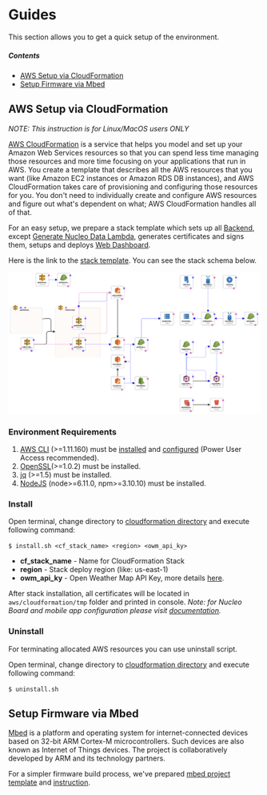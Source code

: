 Guides
======

This section allows you to get a quick setup of the environment.

##### Contents

- [AWS Setup via CloudFormation](#aws-setup-via-cloudformation)
- [Setup Firmware via Mbed](#setup-firmware-via-mbed)

## AWS Setup via CloudFormation

_NOTE: This instruction is for Linux/MacOS users ONLY_

[AWS CloudFormation](https://aws.amazon.com/cloudformation/) is a service that helps you model and set up your Amazon Web Services resources so that you can spend less time managing those resources and more time focusing on your applications that run in AWS. You create a template that describes all the AWS resources that you want (like Amazon EC2 instances or Amazon RDS DB instances), and AWS CloudFormation takes care of provisioning and configuring those resources for you. You don't need to individually create and configure AWS resources and figure out what's dependent on what; AWS CloudFormation handles all of that.

For an easy setup, we prepare a stack template which sets up all [Backend](./BACKEND.md), except [Generate Nucleo Data Lambda](./BACKEND.md#generate-nucleo-data), generates certificates and signs them, setups and deploys [Web Dashboard](./DASHBOARD.md).

Here is the link to the [stack template](../aws/cloudformation/stack.yml).
You can see the stack schema below.

<p align="left">
  <img src="./assets/stack-designer.png" atl="CF Stack Designer" />
</p>

### Environment Requirements

1. [AWS CLI](https://aws.amazon.com/cli/) (>=1.11.160) must be [installed](http://docs.aws.amazon.com/cli/latest/userguide/installing.html) and [configured](http://docs.aws.amazon.com/cli/latest/userguide/cli-chap-getting-started.html) (Power User Access recommended).
1. [OpenSSL](https://www.openssl.org/)(>=1.0.2) must be installed.
1. [jq](https://github.com/stedolan/jq) (>=1.5) must be installed.
1. [NodeJS](https://nodejs.org/en/) (node>=6.11.0, npm>=3.10.10) must be installed.

### Install

Open terminal, change directory to [cloudformation directory](../aws/cloudformation/) and execute following command:

`$ install.sh <cf_stack_name> <region> <owm_api_ky>`

* **cf_stack_name** - Name for CloudFormation Stack
* **region** - Stack deploy region (like: us-east-1)
* **owm_api_ky** - Open Weather Map API Key, more details [here](https://openweathermap.org/appid).

After stack installation, all certificates will be located in `aws/cloudformation/tmp` folder and printed in console.
_Note: for Nucleo Board and mobile app configuration please visit [documentation](../README.md)._

### Uninstall

For terminating allocated AWS resources you can use uninstall script.

Open terminal, change directory to [cloudformation directory](../aws/cloudformation/) and execute following command:

`$ uninstall.sh`

## Setup Firmware via Mbed

[Mbed](https://www.mbed.com/en/) is a platform and operating system for internet-connected devices based on 32-bit ARM Cortex-M microcontrollers. Such devices are also known as Internet of Things devices. The project is collaboratively developed by ARM and its technology partners.

For a simpler firmware build process, we've prepared [mbed project template](https://os.mbed.com/teams/Klika-Tech/code/Nucleo-AWS-IoT-mbed/) and [instruction](https://os.mbed.com/teams/Klika-Tech/code/Nucleo-AWS-IoT-mbed/wiki/Homepage).